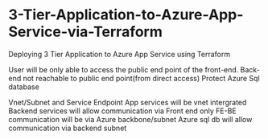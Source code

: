 # 3-Tier-Application-to-Azure-App-Service-via-Terraform
Deploying 3 Tier Application to Azure App Service using Terraform

   User will be only able to access the public end point of the front-end.
   Back-end not reachable to public end point(from direct access)
   Protect Azure Sql database

Vnet/Subnet and Service Endpoint
App services will be vnet intergrated
Backend services will allow communication via Front end only
FE-BE communication will be via Azure backbone/subnet
Azure sql db will allow communication via backend subnet